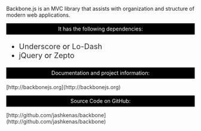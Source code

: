 Backbone.js is an MVC library that assists with organization and structure
of modern web applications.

<div>It has the following dependencies:</div>

* [Underscore](http://underscorejs.org) or [Lo-Dash](http://lodash.com)
* [jQuery](http://jquery.com) or [Zepto](http://zeptojs.com)

<div>Documentation and project information:</div>

[http://backbonejs.org](http://backbonejs.org)

<div>Source Code on GitHub:</div>

[http://github.com/jashkenas/backbone](http://github.com/jashkenas/backbone)

<script type="speaker-notes">
~ 1 minute

- Single JavaScript file.

- Relys on a functional utility belt.
  - For map, reduce, each, etc.

- Relys on a dom library
  - For DOM querying and AJAX

- Backbone repository uses tags to denote stable versions.
  - Master is unstable!

- Hosted on Jeremy Ashkenas's profile, primary author.
</script>

<style scoped>
  @host {
    background: #FFFFFF;
  }

  a {
    color: #333;
    text-decoration: none;
  }

  div {
    background: #000;
    color: #FFF;
    width: 100%;
    text-align: center;
    height: 30px;
    line-height: 30px;
  }

  ul {
    font-size: 20px;
  }
</style>
